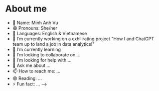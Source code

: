# About me
- 👤 Name: Minh Anh Vu
- 😄 Pronouns: She/her
- 📣 Languages: English & Vietnamese 
- 🔭 I’m currently working on a exhilirating project "How I and ChatGPT team up to land a job in data analytics!"
- 🌱 I’m currently learning 
- 👯 I’m looking to collaborate on ...
- 🤔 I’m looking for help with ...
- 💬 Ask me about ...
- 📫 How to reach me: ...
- 😄 Reading: ...
- ⚡ Fun fact: ...
-->
